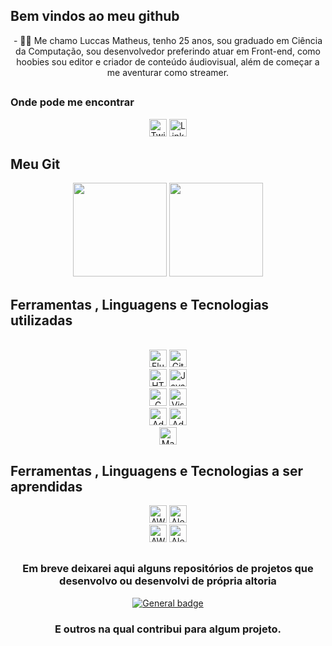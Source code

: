 ## Bem vindos ao meu github
<div align= 'center'>
- 👨‍💻 Me chamo Luccas Matheus, tenho 25 anos, sou graduado em Ciência da Computação, sou desenvolvedor preferindo atuar em Front-end, como hoobies sou editor e criador de conteúdo áudiovisual, além de começar a me aventurar como streamer.
</br>
</div>

##

### Onde pode me encontrar
<div align= 'center'>
 
 <div align= 'center'>
<img height = '28em' src ='https://img.shields.io/static/v1?label=Twitter&labelColor=blue&message=@luccasmcarvalho&?style=for-the-badge&logo=twitter&color=black' alt ="Twitter">
<img height = '28em' src ='https://img.shields.io/static/v1?label=LinkedIn&labelColor=blue&message=luccasmatheus&?style=for-the-badge&logo=linkedin&color=black' alt ="LinkedIn">
 </div>
</div>

##

## Meu Git

<div align= 'center'>
<img height='150em' src ='https://github-readme-stats.vercel.app/api?username=luccasmcarvalho&show_icons=true&count_private=true&theme=dark&include_all_commits=true'>

<img height='150em' src ='https://github-readme-stats.vercel.app/api/top-langs/?username=luccasmcarvalho&layout=compact&theme=dark'>

</div>

##

## Ferramentas , Linguagens e Tecnologias utilizadas
</br>

<div align= 'center'>
<img height = '28em' src ='https://img.shields.io/static/v1?label=&message=Flutter&?style=for-the-badge&logo=flutter&color=black' alt ="Flutter">
<img height = '28em' src ='https://img.shields.io/static/v1?label=&message=GIT&?style=for-the-badge&logo=git&color=black' alt ="Git">
</br>
<img height = '28em' src ='https://img.shields.io/static/v1?label=&message=HTML5&?style=for-the-badge&logo=Html5&color=black' alt ="HTML5">
<img height = '28em' src ='https://img.shields.io/static/v1?label=&message=Javascript&?style=for-the-badge&logo=javascript&color=black' alt ="JavaScript">
</br>
<img height = '28em' src ='https://img.shields.io/static/v1?label=&message=C&?style=for-the-badge&logo=c&color=black' alt ="C">
<img height = '28em' src ='https://img.shields.io/static/v1?label=&message=Visual Studio Code &?style=for-the-badge&logo=visualstudiocode&color=black' alt ="Visual Studio Code">
</br>
<img height = '28em' src ='https://img.shields.io/static/v1?label=&message=Adobe Photoshop &?style=for-the-badge&logo=adobephotoshop&color=black' alt ="Adobe Photoshop">
<img height = '28em' src ='https://img.shields.io/static/v1?label=&message=Adobe Premiere Pro &?style=for-the-badge&logo=adobepremierepro&color=black' alt ="Adobe Premiere Pro">
</br>
<img height = '28em' src ='https://img.shields.io/static/v1?label=&message=Markdown&?style=for-the-badge&logo=markdown&color=black' alt ="Markdown">

 
</div>


## Ferramentas , Linguagens e Tecnologias a ser aprendidas
<div align= 'center'>
<img height = '28em' src ='https://img.shields.io/static/v1?label=&message=Amazon Web Service (AWS) &?style=for-the-badge&logo=AmazonAWS&color=black' alt ="AWS">
<img height = '28em' src ='https://img.shields.io/static/v1?label=&message=Amazon Alexa &?style=for-the-badge&logo=AmazonAlexa&color=black' alt ="Alexa">
</br>
<img height = '28em' src ='https://img.shields.io/static/v1?label=&message=Python&?style=for-the-badge&logo=python&color=black' alt ="AWS">
<img height = '28em' src ='https://img.shields.io/static/v1?label=&message=React Native&?style=for-the-badge&logo=react&color=black' alt ="Alexa">
</br>

##


### Em breve deixarei aqui alguns repositórios de projetos que desenvolvo ou desenvolvi de própria altoria 

<div align= 'center'>

 [![General badge](https://img.shields.io/badge/app--switch--theme--flutter-projeto_finalizado-lightgreen)](https://github.com/luccasmcarvalho/app-switch-theme-flutter)
 


### E outros na qual contribui para algum projeto.



